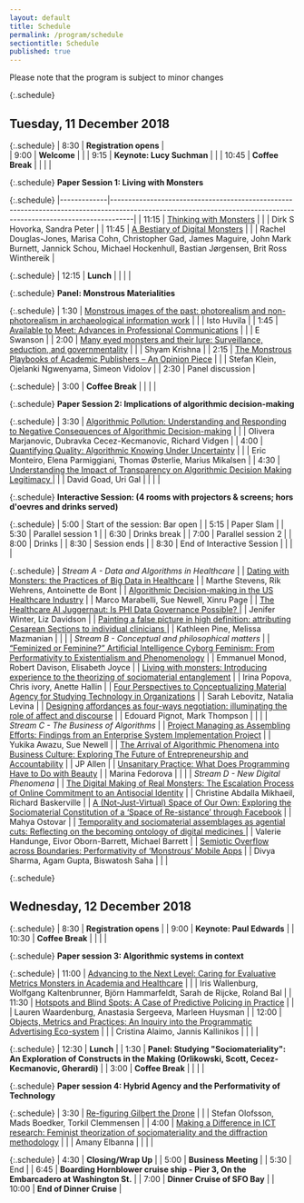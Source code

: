 ```yaml
---
layout: default
title: Schedule
permalink: /program/schedule
sectiontitle: Schedule
published: true
---
```


Please note that the program is subject to minor changes

{:.schedule}
## Tuesday, 11 December 2018

{:.schedule}
| 8:30                                                             | **Registration opens**                                                                                                                 |                                                        
| 9:00                                                             | **Welcome**                                                                                                                     |                                                                                                                                                                  |
| 9:15                                                             | **Keynote: Lucy Suchman**                                                                                                                |                                                                                                                                                                  |
| 10:45                                                            | **Coffee Break**                                                                                                 | 
|  |             |

{:.schedule}
**Paper Session 1: Living with Monsters**

{:.schedule}
|-------------|------------------------------------------------------------------------------------------------------------------------------------------------------------------|
| 11:15 | [Thinking with Monsters](/files/abstract.pdf#page=2)                                                                                                             |
|             | Dirk S Hovorka, Sandra Peter                                                                                                                                     |
| 11:45 | [A Bestiary of Digital Monsters](/files/abstract.pdf#page=3)                                                                                                     |
|             | Rachel Douglas-Jones, Marisa Cohn, Christopher Gad, James Maguire, John Mark Burnett, Jannick Schou, Michael Hockenhull, Bastian Jørgensen, Brit Ross Winthereik |

{:.schedule}
| 12:15 | **Lunch**            |
|  |             |

{:.schedule}
**Panel: Monstrous Materialities**

{:.schedule}
| 1:30 | [Monstrous images of the past: photorealism and non-photorealism in archaeological information work](/files/abstract.pdf#page=4) |
|           | Isto Huvila                                                                                                                      |
| 1:45 | [Available to Meet: Advances in Professional Communications](/files/abstract.pdf#page=5)                                         |
|           | E Swanson                                                                                                                        |
| 2:00 | [Many eyed monsters and their lure:  Surveillance, seduction, and governmentality](/files/abstract.pdf#page=6)                   |
|           | Shyam Krishna                                                                                                                    |
| 2:15 | [The Monstrous Playbooks of Academic Publishers – An Opinion Piece](/files/abstract.pdf#page=7)                                  |
|           | Stefan Klein, Ojelanki Ngwenyama, Simeon Vidolov                                                                                 |
| 2:30 | Panel discussion                                                                                                                 |


{:.schedule}
| 3:00 | **Coffee Break**            |
|  |             |

{:.schedule}
**Paper Session 2: Implications of algorithmic decision-making**

{:.schedule}
| 3:30   | [Algorithmic Pollution: Understanding and Responding to Negative Consequences of Algorithmic Decision-making](/files/abstract.pdf#page=8)                        |
|             | Olivera Marjanovic, Dubravka Cecez-Kecmanovic, Richard Vidgen                                                                                                    |
| 4:00   | [Quantifying Quality: Algorithmic Knowing Under Uncertainty](/files/abstract.pdf#page=9)                                                                         |
|             | Eric Monteiro, Elena Parmiggiani, Thomas Østerlie, Marius Mikalsen                                                                                               |
| 4:30   | [Understanding the Impact of Transparency on Algorithmic Decision Making Legitimacy ](/files/abstract.pdf#page=10)                                               |
|             | David Goad, Uri Gal                                                                                                                                              |
|  |             |

{:.schedule}
**Interactive  Session: (4 rooms with projectors & screens;  hors d'oevres and drinks served)**

{:.schedule}
| 5:00 | Start of the session: Bar open |
| 5:15 | Paper Slam                     |
| 5:30 | Parallel session 1             |
| 6:30 | Drinks break                   |
| 7:00 | Parallel session 2             |
| 8:00 | Drinks                         |
| 8:30 | Session ends                   |
| 8:30  | End of Interactive Session |
|  |             |

{:.schedule}
| *Stream A - Data and Algorithms in Healthcare*                                                                                                            |
| [Dating with Monsters: the Practices of Big Data in Healthcare](/files/abstract.pdf#page=11)                                                                |
| Marthe Stevens, Rik Wehrens, Antoinette de Bont                                                                                                             |
| [Algorithmic Decision-making in the US Healthcare Industry](/files/abstract.pdf#page=12)                                                                    |
| Marco Marabelli, Sue Newell, Xinru Page                                                                                                                     |
| [The Healthcare AI Juggernaut:  Is PHI Data Governance Possible? ](/files/abstract.pdf#page=13)                                                             |
| Jenifer Winter, Liz Davidson                                                                                                                                |
| [Painting a false picture in high definition: attributing Cesarean Sections to individual clinicians ](/files/abstract.pdf#page=14)                         |
| Kathleen Pine, Melissa Mazmanian                                                                                                                            |
|                                                                                                                                                             |
| *Stream B - Conceptual and philosophical matters*                                                                                                           |
| [“Feminized or Feminine?” Artificial Intelligence Cyborg Feminism: From Performativity to Existentialism and Phenomenology](/files/abstract.pdf#page=15)    |
| Emmanuel Monod, Robert Davison, Elisabeth Joyce                                                                                                             |
| [Living with monsters: Introducing experience to the theorizing of sociomaterial entanglement](/files/abstract.pdf#page=16)                                 |
| Irina Popova, Chris ivory, Anette Hallin                                                                                                                    |
| [Four Perspectives to Conceptualizing Material Agency  for Studying Technology in Organizations](/files/abstract.pdf#page=17)                               |
| Sarah Lebovitz, Natalia Levina                                                                                                                              |
| [Designing affordances as four-ways negotiation: illuminating the role of affect and discourse](/files/abstract.pdf#page=18)                                |
| Edouard Pignot, Mark Thompson                                                                                                                               |
|                                                                                                                                                             |
| *Stream C - The Business of Algorithms*                                                                                                                     |
| [Project Managing as Assembling Efforts: Findings from an Enterprise System Implementation Project](/files/abstract.pdf#page=19)                            |
| Yukika Awazu, Sue Newell                                                                                                                                    |
| [The Arrival of Algorithmic Phenomena into Business Culture: Exploring The Future of Entrepreneurship and Accountability](/files/abstract.pdf#page=20)      |
| JP Allen                                                                                                                                                    |
| [Unsanitary Practice: What Does Programming Have to Do with Beauty](/files/abstract.pdf#page=21)                                                            |
| Marina Fedorova                                                                                                                                             |
|                                                                                                                                                             |
| *Stream D - New Digital Phenomena*                                                                                                                          |
| [The Digital Making of Real Monsters: The Escalation Process of Online Commitment to an Antisocial Identity](/files/abstract.pdf#page=22)                   |
| Christine Abdalla Mikhaeil, Richard Baskerville                                                                                                             |
| [A (Not-Just-Virtual) Space of Our Own: Exploring the Sociomaterial Constitution of a ‘Space of Re-sistance’ through Facebook](/files/abstract.pdf#page=23) |
| Mahya Ostovar                                                                                                                                               |
| [Temporality and sociomaterial assemblages as agential cuts: Reflecting on the becoming ontology of digital medicines ](/files/abstract.pdf#page=24)        |
| Valerie Handunge, Eivor Oborn-Barrett, Michael Barrett                                                                                                      |
| [Semiotic Overflow across Boundaries: Performativity of ‘Monstrous’ Mobile Apps](/files/abstract.pdf#page=25)                                               |
| Divya Sharma, Agam Gupta, Biswatosh Saha                                                                                                                    |
|                                                                                                               |


{:.schedule}
## Wednesday, 12 December 2018

{:.schedule}
| 8:30  | **Registration opens**                                                             |
| 9:00  | **Keynote: Paul Edwards**                                                          |
| 10:30 | **Coffee Break**                                                                   |
|  |             |

{:.schedule}
**Paper session 3: Algorithmic systems in context**

{:.schedule}
| 11:00 | [Advancing to the Next Level: Caring for Evaluative Metrics Monsters in Academia and Healthcare](/files/abstract.pdf#page=30)                                    |
|             | Iris Wallenburg, Wolfgang Kaltenbrunner, Björn Hammarfeldt, Sarah de Rijcke, Roland Bal                                                                          |
| 11:30 | [Hotspots and Blind Spots: A Case of Predictive Policing in Practice](/files/abstract.pdf#page=31)                                                               |
|             | Lauren Waardenburg, Anastasia Sergeeva, Marleen Huysman                                                                                                          |
| 12:00 | [Objects, Metrics and Practices: An Inquiry into the Programmatic Advertising Eco-system](/files/abstract.pdf#page=32)                                           |
|             | Cristina Alaimo, Jannis Kallinikos                                                                                                                               |
|  |             |

{:.schedule}
| 12:30 | **Lunch**                                                                         |
| 1:30  | **Panel: Studying "Sociomateriality": An Exploration of Constructs in the Making (Orlikowski, Scott, Cecez-Kecmanovic, Gherardi)** |
| 3:00  | **Coffee Break**                                                                   |
|  |             |

{:.schedule}
**Paper session 4: Hybrid Agency and the Performativity of Technology**

{:.schedule}
| 3:30   | [Re-figuring Gilbert the Drone](/files/abstract.pdf#page=33)                                                                                                     |
|             | Stefan Olofsson, Mads Boedker, Torkil Clemmensen                                                                                                                 |
| 4:00   | [Making a Difference in ICT research: Feminist theorization of sociomateriality and the diffraction methodology](/files/abstract.pdf#page=34)                    |
|             | Amany Elbanna                                                                                                                                                    |
|  |             |

{:.schedule}
| 4:30  | **Closing/Wrap Up**                                                                |
| 5:00  | **Business Meeting**                                                               |
| 5:30  | End                                                                            |
| 6:45  | **Boarding Hornblower cruise ship - Pier 3, On the Embarcadero at Washington St.** |
| 7:00  | **Dinner Cruise of SFO Bay**                                                       |
| 10:00 | **End of Dinner Cruise**                                                                        |
